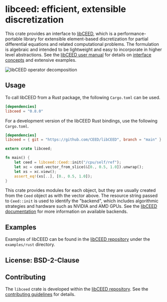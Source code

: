 # libceed: efficient, extensible discretization

This crate provides an interface to [libCEED](https://libceed.readthedocs.io),
which is a performance-portable library for extensible element-based
discretization for partial differential equations and related computational
problems. The formulation is algebraic and intended to be lightweight and easy
to incorporate in higher level abstractions. See the [libCEED user
manual](https://libceed.readthedocs.io) for details on [interface
concepts](https://libceed.readthedocs.io/en/latest/libCEEDapi/) and extensive
examples.

![libCEED operator decomposition](https://libceed.readthedocs.io/en/latest/_images/libCEED.png)

## Usage

To call libCEED from a Rust package, the following `Cargo.toml` can be used.
```toml
[dependencies]
libceed = "0.8.0"
```

For a development version of the libCEED Rust bindings, use the following `Cargo.toml`.
```toml
[dependencies]
libceed = { git = "https://github.com/CEED/libCEED", branch = "main" }
```

```rust
extern crate libceed;

fn main() {
    let ceed = libceed::Ceed::init("/cpu/self/ref");
    let xc = ceed.vector_from_slice(&[0., 0.5, 1.0]).unwrap();
    let xs = xc.view();
    assert_eq!(xs[..], [0., 0.5, 1.0]);
}
```

This crate provides modules for each object, but they are usually created from
the `Ceed` object as with the vector above. The resource string passed to
`Ceed::init` is used to identify the "backend", which includes algorithmic
strategies and hardware such as NVIDIA and AMD GPUs. See the [libCEED
documentation](https://libceed.readthedocs.io/en/latest/gettingstarted/#backends)
for more information on available backends.

## Examples

Examples of libCEED can be found in the [libCEED repository](https://github.com/CEED/libCEED) under the
`examples/rust` directory.

## License: BSD-2-Clause

## Contributing

The `libceed` crate is developed within the [libCEED
repository](https://github.com/CEED/libCEED). See the [contributing
guidelines](https://libceed.readthedocs.io/en/latest/CONTRIBUTING/) for details.
